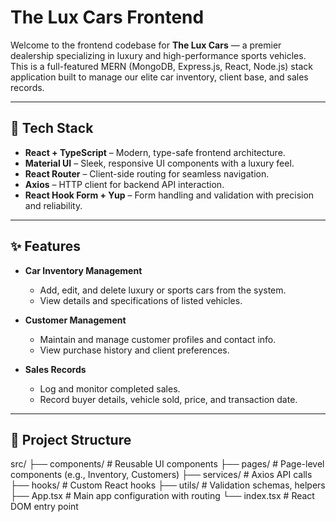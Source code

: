 # The Lux Cars Frontend

Welcome to the frontend codebase for **The Lux Cars** — a premier dealership specializing in luxury and high-performance sports vehicles. This is a full-featured MERN (MongoDB, Express.js, React, Node.js) stack application built to manage our elite car inventory, client base, and sales records.

---

## 🚀 Tech Stack

- **React + TypeScript** – Modern, type-safe frontend architecture.
- **Material UI** – Sleek, responsive UI components with a luxury feel.
- **React Router** – Client-side routing for seamless navigation.
- **Axios** – HTTP client for backend API interaction.
- **React Hook Form + Yup** – Form handling and validation with precision and reliability.

---

## ✨ Features

- **Car Inventory Management**
  - Add, edit, and delete luxury or sports cars from the system.
  - View details and specifications of listed vehicles.

- **Customer Management**
  - Maintain and manage customer profiles and contact info.
  - View purchase history and client preferences.

- **Sales Records**
  - Log and monitor completed sales.
  - Record buyer details, vehicle sold, price, and transaction date.

---

## 📁 Project Structure
src/
├── components/      # Reusable UI components
├── pages/           # Page-level components (e.g., Inventory, Customers)
├── services/        # Axios API calls
├── hooks/           # Custom React hooks
├── utils/           # Validation schemas, helpers
├── App.tsx          # Main app configuration with routing
└── index.tsx        # React DOM entry point

